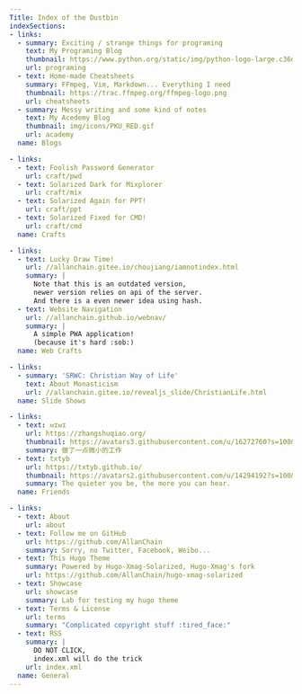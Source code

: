 ```yaml
---
Title: Index of the Dustbin
indexSections:
- links:
  - summary: Exciting / strange things for programing
    text: My Programing Blog
    thumbnail: https://www.python.org/static/img/python-logo-large.c36dccadd999.png
    url: programing
  - text: Home-made Cheatsheets
    summary: FFmpeg, Vim, Markdown... Everything I need
    thumbnail: https://trac.ffmpeg.org/ffmpeg-logo.png
    url: cheatsheets
  - summary: Messy writing and some kind of notes
    text: My Acedemy Blog
    thumbnail: img/icons/PKU_RED.gif
    url: academy
  name: Blogs

- links:
  - text: Foolish Password Generator
    url: craft/pwd
  - text: Solarized Dark for Mixplorer
    url: craft/mix
  - text: Solarized Again for PPT!
    url: craft/ppt
  - text: Solarized Fixed for CMD!
    url: craft/cmd
  name: Crafts

- links:
  - text: Lucky Draw Time!
    url: //allanchain.gitee.io/choujiang/iamnotindex.html
    summary: |
      Note that this is an outdated version,
      newer version relies on api of the server.
      And there is a even newer idea using hash.
  - text: Website Navigation
    url: //allanchain.github.io/webnav/
    summary: |
      A simple PWA application!
      (because it's hard :sob:)
  name: Web Crafts

- links:
  - summary: 'SRWC: Christian Way of Life'
    text: About Monasticism
    url: //allanchain.gitee.io/revealjs_slide/ChristianLife.html
  name: Slide Shows

- links:
  - text: ᴍɪᴍɪ
    url: https://zhangshuqiao.org/
    thumbnail: https://avatars3.githubusercontent.com/u/16272760?s=100&v=4
    summary: 做了一点微小的工作
  - text: txtyb
    url: https://txtyb.github.io/
    thumbnail: https://avatars2.githubusercontent.com/u/14294192?s=100&v=4
    summary: The quieter you be, the more you can hear.
  name: Friends

- links:
  - text: About
    url: about
  - text: Follow me on GitHub
    url: https://github.com/AllanChain
    summary: Sorry, no Twitter, Facebook, Weibo...
  - text: This Hugo Theme
    summary: Powered by Hugo-Xmag-Solarized, Hugo-Xmag's fork
    url: https://github.com/AllanChain/hugo-xmag-solarized
  - text: Showcase
    url: showcase
    summary: Lab for testing my hugo theme
  - text: Terms & License
    url: terms
    summary: "Complicated copyright stuff :tired_face:"
  - text: RSS
    summary: |
      DO NOT CLICK,
      index.xml will do the trick
    url: index.xml
  name: General
---
```

